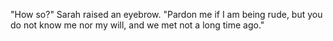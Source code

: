 "How so?" Sarah raised an eyebrow. "Pardon me if I am being rude, but you do not know me nor my will, and we met not a long time ago."